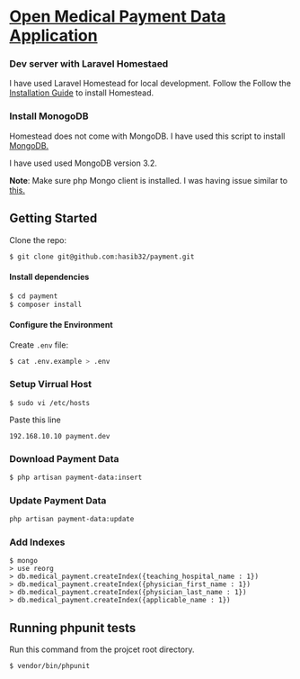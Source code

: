 # [Open Medical Payment Data Application](https://openpaymentsdata-origin.cms.gov/)

### Dev server with Laravel Homestaed
I have used Laravel Homestead for local development. Follow the Follow the [Installation Guide](https://laravel.com/docs/5.4/homestead#installation-and-setup) to install Homestead.

### Install MonogoDB
Homestead does not come with MongoDB. I have used this script to install [MongoDB.](https://github.com/zakhttp/Mongostead7)

I have used used MongoDB version 3.2.

**Note**: Make sure php Mongo client is installed. I was having issue similar to [this.](https://github.com/jenssegers/laravel-mongodb/issues/797)

## Getting Started
Clone the repo:
```bash
$ git clone git@github.com:hasib32/payment.git
```

#### Install dependencies
```bash
$ cd payment
$ composer install
```



#### Configure the Environment
Create `.env` file:
```bash
$ cat .env.example > .env
```
### Setup Virrual Host
```
$ sudo vi /etc/hosts
```
Paste this line
```
192.168.10.10 payment.dev
```

### Download Payment Data
```bash
$ php artisan payment-data:insert
```
### Update Payment Data
```bash
php artisan payment-data:update
```
### Add Indexes
```
$ mongo
> use reorg
> db.medical_payment.createIndex({teaching_hospital_name : 1})
> db.medical_payment.createIndex({physician_first_name : 1})
> db.medical_payment.createIndex({physician_last_name : 1})
> db.medical_payment.createIndex({applicable_name : 1})
```

## Running phpunit tests
Run this command from the projcet root directory.
```bash
$ vendor/bin/phpunit
```
